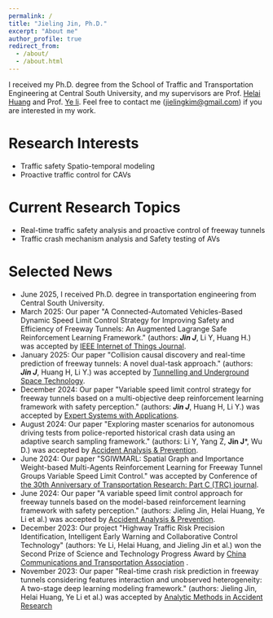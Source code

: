 ```yaml
---
permalink: /
title: "Jieling Jin, Ph.D."
excerpt: "About me"
author_profile: true
redirect_from: 
  - /about/
  - /about.html
---
```


I received my Ph.D. degree from the School of Traffic and Transportation Engineering at Central South University, and my supervisors are Prof. [Helai Huang](https://faculty.csu.edu.cn/huanghelai/zh_CN/index.htm) and Prof. [Ye li](https://faculty.csu.edu.cn/liye/zh_CN/index.htm). Feel free to contact me (jielingkim@gmail.com) if you are interested in my work.

Research Interests
======
- Traffic safety Spatio-temporal modeling
- Proactive traffic control for CAVs


Current Research Topics
======
- Real-time traffic safety analysis and proactive control of freeway tunnels
- Traffic crash mechanism analysis and Safety testing of AVs


Selected News
======
- June 2025, I received Ph.D. degree in transportation engineering from Central South University.
- March 2025: Our paper "A Connected-Automated Vehicles-Based Dynamic Speed Limit Control Strategy for Improving Safety and Efficiency of Freeway Tunnels: An Augmented Lagrange Safe Reinforcement Learning Framework." (authors: ***Jin J***, Li Y, Huang H.) was accepted by [IEEE Internet of Things Journal](https://ieeexplore.ieee.org/abstract/document/10934054).
- January 2025: Our paper "Collision causal discovery and real-time prediction of freeway tunnels: A novel dual-task approach." (authors: ***Jin J***, Huang H, Li Y.) was accepted by [Tunnelling and Underground Space Technology](https://www.sciencedirect.com/journal/tunnelling-and-underground-space-technology).
- December 2024: Our paper "Variable speed limit control strategy for freeway tunnels based on a multi-objective deep reinforcement learning framework with safety perception." (authors: ***Jin J***, Huang H, Li Y.) was accepted by [Expert Systems with Applications](https://www.sciencedirect.com/journal/expert-systems-with-applications).
- August 2024: Our paper "Exploring master scenarios for autonomous driving tests from police-reported historical crash data using an adaptive search sampling framework." (authors: Li Y, Yang Z, **Jin J***, Wu D.) was accepted by [Accident Analysis & Prevention](https://www.sciencedirect.com/journal/accident-analysis-and-prevention).
- June 2024: Our paper "SGIWMARL: Spatial Graph and Importance Weight-based Multi-Agents Reinforcement Learning for Freeway Tunnel Groups Variable Speed Limit Control." was accepted by Conference of [the 30th Anniversary of Transportation Research: Part C (TRC) journal](https://trc-30.epfl.ch/).
- June 2024: Our paper "A variable speed limit control approach for freeway tunnels based on the model-based reinforcement learning framework with safety perception." (authors: Jieling Jin, Helai Huang, Ye Li et al.) was accepted by [Accident Analysis & Prevention](https://www.sciencedirect.com/journal/accident-analysis-and-prevention).
- December 2023: Our project "Highway Traffic Risk Precision Identification, Intelligent Early Warning and Collaborative Control Technology" (authors: Ye Li, Helai Huang, and Jieling Jin  et al.) won the Second Prize of Science and Technology Progress Award by [China Communications and Transportation Association](https://www.cctaw.cn/)  .
- November 2023: Our paper "Real-time crash risk prediction in freeway tunnels considering features interaction and unobserved heterogeneity: A two-stage deep learning modeling framework." (authors: Jieling Jin, Helai Huang, Ye Li et al.) was accepted by [Analytic Methods in Accident Research](https://www.sciencedirect.com/journal/analytic-methods-in-accident-research)
